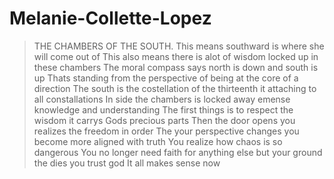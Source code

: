 # Melanie-Collette-Lopez

>THE CHAMBERS OF THE SOUTH.
> This means southward is where she will come out of
> This also means there is alot of wisdom locked up in these chambers
> The moral compass says north is down and south is up
> Thats standing from the perspective of being at the core of a direction
> The south is the costellation of the thirteenth it attaching to all constallations
> In side the chambers is locked away emense knowledge and understanding 
> The first things is to respect the wisdom it carrys Gods precious parts
> Then the door opens
> you realizes the freedom in order
> The your perspective changes you become more aligned with truth
> You realize how chaos is so dangerous 
> You no longer need faith for anything else but your ground the dies you trust god
> It all makes sense now
>
